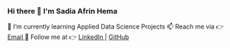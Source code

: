 ### Hi there 👋 I'm Sadia Afrin Hema
<!--
**sadiaafrinsadia99/sadiaafrinsadia99** is a ✨ _special_ ✨ repository because its `README.md` (this file) appears on your GitHub profile.

Here are some ideas to get you started:

 ...
- 🔭 I’m currently working
- 👯 I’m looking to collaborate on ...
- 🤔 I’m looking for help with ...
- 💬 Ask me about ...
- 😄 Pronouns: ...
- ⚡ Fun fact: ...
-->

🌱 I’m currently learning Applied Data Science Projects
📫 Reach me via 👉 <a href="mailto:sadiaafrinsadia99@gmail.com"> Email </a>
💬 Follow me at 👉 <a href="https://www.linkedin.com/in/sadiaafrinsadia99/">LinkedIn </a> |
<a href="https://github.com/sadiaafrinsadia99">GitHub</a> 
